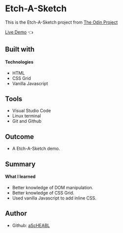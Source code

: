 # Etch-A-Sketch

This is the Etch-A-Sketch project from [The Odin Project](https://www.theodinproject.com/lessons/foundations-etch-a-sketch) <br>

[Live Demo](https://ascheabl.github.io/Etch-A-Sketch/) 👈 <br>

## Built with <br>
#### Technologies <br>

- HTML <br>
- CSS Grid <br>
- Vanilla Javascript <br>

## Tools <br>

- Visual Studio Code <br>
- Linux terminal <br>
- Git and Github <br>

## Outcome <br>

- A Etch-A-Sketch demo. <br>

## Summary <br>

#### What I learned <br>

- Better knowledge of DOM manipulation.
- Better knowledge of CSS Grid.
- Used vanilla Javascript to add inline CSS.

## Author

- Github: [aScHEABL](https://github.com/aScHEABL)

